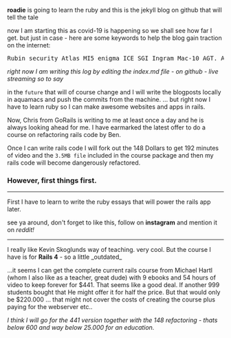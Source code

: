 <strong>roadie</strong> is going to learn the ruby and this is the jekyll blog on github that will tell the tale

now I am starting this as covid-19 is happening so we shall see how far I get.
but just in case - here are some keywords to help the blog gain traction on the internet:

<pre>
Rubin security Atlas MI5 enigma ICE SGI Ingram Mac-10 AGT. AMME Alica Shayet-13 South Africa SSCI bomb INSCOM
</pre>


_right now I am writing this log by editing the index.md file - on github - live streaming so to say_

in the <code>future</code> that will of course change and I will write the blogposts locally in aquamacs and push the commits from the machine.
... but right now I have to learn ruby so I can make awesome websites and apps in rails. 

Now, Chris from GoRails is writing to me at least once a day and he is always looking ahead for me. I have earmarked the latest offer to do a course on refactoring rails code by Ben.

Once I can write rails code I will fork out the 148 Dollars to get 192 minutes of video and the <code>3.5MB file</code> included in the course package and then my rails code will become dangerously refactored.
<h3>However, first things first.</h3>
<hr />
First I have to learn to write the ruby essays that will power the rails app later.

see ya around, don't forget to like this, follow on <strong>instagram</strong> and mention it on <em>reddit!</em>


<hr />
I really like Kevin Skoglunds way of teaching. very cool. But the course I have is for <strong>Rails 4</strong> - so a little _outdated_

...it seems I can get the complete current rails course from Michael Hartl (whom I also like as a teacher, great dude) with 9 ebooks and 54 hours of video to keep forever for $441. That seems like a good deal. If another 999 students bought that He might offer it for half the price. But that would only be $220.000 ... that might not cover the costs of creating the course plus paying for the webserver etc..

_I think I will go for the 441 version together with the 148 refactoring - thats below 600 and way below 25.000 for an education._

